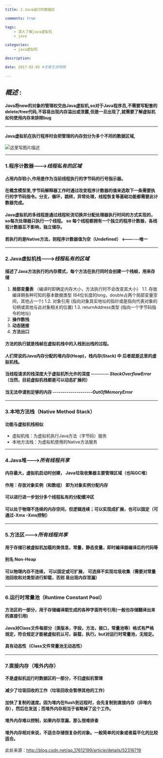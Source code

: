 ```yaml
---
title: 2.Java运行时数据区

comments: true    

tags: 
    - 深入了解java虚拟机
    - java

categories: 
    - java虚拟机

description:

date: 2017-02-05 #文章生成時間
   
---
```


## *概述* : 
#### Java将new的对象的管理权交由Java虚拟机,so对于Java程序员,不需要写配套的delete/free代码,不容易出现内存溢出或泄露,但是一旦出现了,就需要了解虚拟机如何使用内存来排除bug
----------
#### Java虚拟机在执行程序时会把管理的内存划分为多个不同的数据区域,
![这里写图片描述](http://img.blog.csdn.net/20161215182730152?watermark/2/text/aHR0cDovL2Jsb2cuY3Nkbi5uZXQvYW55YW8xMTIyMzM=/font/5a6L5L2T/fontsize/400/fill/I0JBQkFCMA==/dissolve/70/gravity/SouthEast)

----------

### **1.程序计数器**--->*线程私有的区域*
#### 占用内存较小,作用是**作为当前线程执行的字节码的行号指示器**。
#### 在概念模型里,字节码解释器工作时通过改变程序计数器的值来选取下一条需要执行的字节码指令。分支，循环，跳转，异常处理，线程恢复等基础功能都需要此计数器完成。
#### Java虚拟机的多线程是通过线程轮流切换并分配处理器执行时间的方式实现的，so每次处理器只执行一个线程。 so **每个线程都拥有一个独立的程序计数器**，各线程计数器互不影响，独立储存。
#### 若执行的是Native方法，则程序计数器值为空（Undefined） <------唯一


<!--more-->

----------

### **2.Java虚拟机栈**--->*线程私有的区域*
#### 描述了Java方法执行的内存模式，每个方法在执行同时会创建一个栈帧，用来存储

 1. **局部变量表** （编译时即确定内存大小，方法执行时不会改变其大小）
 1.1. 存放编译期各种可知的基本数据类型  (64位长度的long，double占两个局部变量空间，其他占一个)
 1.2. 对象引用  (指向对象其实地址的指针或是指向代表对象的句柄或其他与此对象相关的位置)
 1.3. returnAddress类型  (指向一个字节码指令的地址)
 2. **操作数栈**
 3. **动态链接**
 4. **方法出口**

#### **方法的执行就是栈帧在虚拟机栈中的入栈到出栈的过程**。
#### 人们常说的Java内存分配的堆内存(Heap)，栈内存(Stack) 中 后者就是这里的虚拟机栈。
#### 当线程请求的栈深度大于虚拟机所允许的深度 --------- *StackOverflowError*（当然，目前虚拟机栈都是可以动态扩展的）
#### 当无法申请到足够的内存 --------------------*OutOfMemoryError*
----------

### **3.本地方法栈**（Native Method Stack）
#### 功能与虚拟机栈相似

 - 虚拟机栈：为虚拟机执行Java方法（字节码）服务
 - 本地方法栈：为虚拟机使用的Native方法服务 
 - ----------

### **4.Java堆**--->*所有线程共享*
#### 内存最大，虚拟机启动时创建， Java垃圾收集器主要管理区域（也叫**GC堆**）
#### 作用：**存放对象实例（和数组）** 即为对象实例分配内存
#### 可以进行进一步划分多个线程私有的分配缓冲区
#### 可以处于物理不连续的内存空间，但逻辑连续；可以实现成扩展，也可以固定（可通过-Xmx -Xms控制）
 - ----------
### **5.方法区**--->*所有线程共享*
#### 用于**存储已被虚拟机加载的类信息，常量，静态变量，即时编译器编译后的代码等**
#### 别名 Non-Heap 
#### 可以物理内存不连续， 可以固定或可扩展， 可选择不实现垃圾收集（需要对常量池回收和对类型进行卸载，否则 易出现内存泄漏）
 - ----------

### **6.运行时常量池（Runtime Constant Pool）**
#### 方法区的一部分，用于**存储编译期生成的各种字面符号引用(一般也存储翻译出来的直接引用)**
#### Java对Class文件每部分（类版本，字段，方法，接口，常量池等）格式有严格规定，符合规定才能被虚拟机认可，装载，执行。but对运行时常量池，无规定。
#### 具有**动态性**（Class文件常量池无动态性） 
 - ----------

### **7.直接内存（堆外内存）**
#### 不是虚拟机运行时数据区的一部分，不归虚拟机管理
#### 减少了垃圾回收的工作（垃圾回收会暂停其他的工作）
#### 加快了复制的速度。因为堆内在flush到远程时，会先复制到直接内存（非堆内存），然后在发送；而堆外内存相当于省略掉了这个工作。 
#### 堆外内存难以控制，如果内存泄漏，那么很难排查 
#### 堆外内存相对来说，不适合存储很复杂的对象。一般简单的对象或者扁平化的比较适合。
此处来源：http://blog.csdn.net/qq_17612199/article/details/52316719